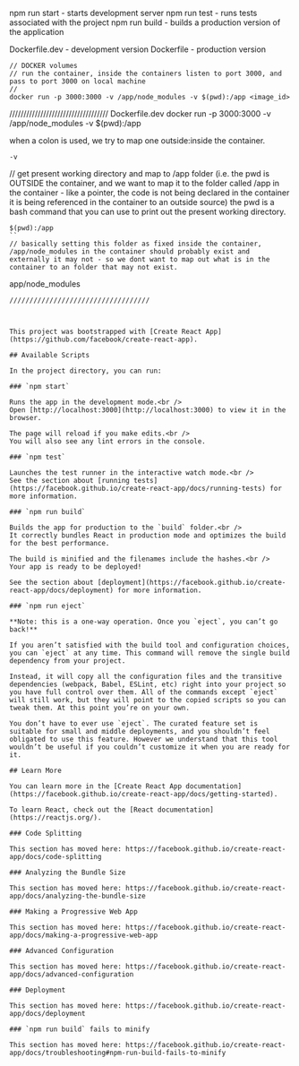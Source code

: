 npm run start - starts development server
npm run test - runs tests associated with the project
npm run build - builds a production version of the application

Dockerfile.dev - development version
Dockerfile - production version


```
// DOCKER volumes
// run the container, inside the containers listen to port 3000, and pass to port 3000 on local machine
// 
docker run -p 3000:3000 -v /app/node_modules -v $(pwd):/app <image_id>
```




///////////////////////////////////
Dockerfile.dev
docker run -p 3000:3000 -v /app/node_modules -v $(pwd):/app <insertContainerIdHere>

when a colon is used, we try to map one outside:inside the container.
```
-v
```
// get present working directory and map to /app folder (i.e. the pwd is OUTSIDE the container, and we want to map it to the folder called /app in the container - like a pointer, the code is not being declared in the container it is being referenced in the container to an outside source) the pwd is a bash command that you can use to print out the present working directory.
```
$(pwd):/app
``
// basically setting this folder as fixed inside the container, /app/node_modules in the container should probably exist and externally it may not - so we dont want to map out what is in the container to an folder that may not exist.
```
app/node_modules
```
///////////////////////////////////



This project was bootstrapped with [Create React App](https://github.com/facebook/create-react-app).

## Available Scripts

In the project directory, you can run:

### `npm start`

Runs the app in the development mode.<br />
Open [http://localhost:3000](http://localhost:3000) to view it in the browser.

The page will reload if you make edits.<br />
You will also see any lint errors in the console.

### `npm test`

Launches the test runner in the interactive watch mode.<br />
See the section about [running tests](https://facebook.github.io/create-react-app/docs/running-tests) for more information.

### `npm run build`

Builds the app for production to the `build` folder.<br />
It correctly bundles React in production mode and optimizes the build for the best performance.

The build is minified and the filenames include the hashes.<br />
Your app is ready to be deployed!

See the section about [deployment](https://facebook.github.io/create-react-app/docs/deployment) for more information.

### `npm run eject`

**Note: this is a one-way operation. Once you `eject`, you can’t go back!**

If you aren’t satisfied with the build tool and configuration choices, you can `eject` at any time. This command will remove the single build dependency from your project.

Instead, it will copy all the configuration files and the transitive dependencies (webpack, Babel, ESLint, etc) right into your project so you have full control over them. All of the commands except `eject` will still work, but they will point to the copied scripts so you can tweak them. At this point you’re on your own.

You don’t have to ever use `eject`. The curated feature set is suitable for small and middle deployments, and you shouldn’t feel obligated to use this feature. However we understand that this tool wouldn’t be useful if you couldn’t customize it when you are ready for it.

## Learn More

You can learn more in the [Create React App documentation](https://facebook.github.io/create-react-app/docs/getting-started).

To learn React, check out the [React documentation](https://reactjs.org/).

### Code Splitting

This section has moved here: https://facebook.github.io/create-react-app/docs/code-splitting

### Analyzing the Bundle Size

This section has moved here: https://facebook.github.io/create-react-app/docs/analyzing-the-bundle-size

### Making a Progressive Web App

This section has moved here: https://facebook.github.io/create-react-app/docs/making-a-progressive-web-app

### Advanced Configuration

This section has moved here: https://facebook.github.io/create-react-app/docs/advanced-configuration

### Deployment

This section has moved here: https://facebook.github.io/create-react-app/docs/deployment

### `npm run build` fails to minify

This section has moved here: https://facebook.github.io/create-react-app/docs/troubleshooting#npm-run-build-fails-to-minify
